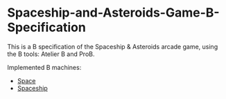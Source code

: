 # Spaceship-and-Asteroids-Game-B-Specification
This is a B specification of the Spaceship &amp; Asteroids arcade game, using the B tools: Atelier B and ProB.

Implemented B machines:
* [Space](https://github.com/Ravindu-97/Spaceship-and-Asteroids-Game-B-Specification/blob/main/CW%20B%20Machine/Coursework1/Space.mch)
* [Spaceship](https://github.com/Ravindu-97/Spaceship-and-Asteroids-Game-B-Specification/blob/main/CW%20B%20Machine/Coursework1/Spaceship.mch)
